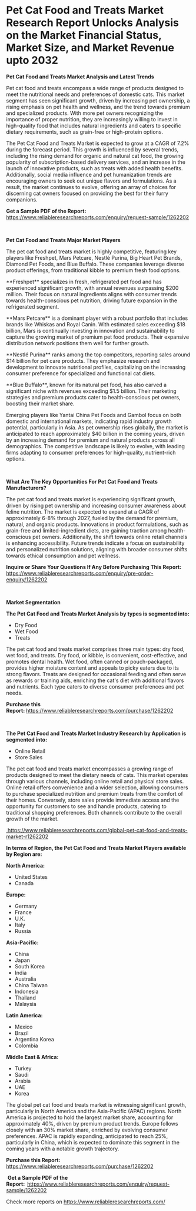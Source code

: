 <p><h1>Pet Cat Food and Treats Market Research Report Unlocks Analysis on the Market Financial Status, Market Size, and Market Revenue upto 2032</h1></p><p><strong>Pet Cat Food and Treats Market Analysis and Latest Trends</strong></p>
<p><p>Pet cat food and treats encompass a wide range of products designed to meet the nutritional needs and preferences of domestic cats. This market segment has seen significant growth, driven by increasing pet ownership, a rising emphasis on pet health and wellness, and the trend towards premium and specialized products. With more pet owners recognizing the importance of proper nutrition, they are increasingly willing to invest in high-quality food that includes natural ingredients and caters to specific dietary requirements, such as grain-free or high-protein options.</p><p>The Pet Cat Food and Treats Market is expected to grow at a CAGR of 7.2% during the forecast period. This growth is influenced by several trends, including the rising demand for organic and natural cat food, the growing popularity of subscription-based delivery services, and an increase in the launch of innovative products, such as treats with added health benefits. Additionally, social media influence and pet humanization trends are encouraging owners to seek out unique flavors and formulations. As a result, the market continues to evolve, offering an array of choices for discerning cat owners focused on providing the best for their furry companions.</p></p>
<p><strong>Get a Sample PDF of the Report:&nbsp;</strong> <a href="https://www.reliableresearchreports.com/enquiry/request-sample/1262202?utm_campaign=2201&utm_medium=2&utm_source=Github&utm_content=ia&utm_term=09022025&utm_id=pet-cat-food-and-treats">https://www.reliableresearchreports.com/enquiry/request-sample/1262202</a></p>
<p>&nbsp;</p>
<p><strong>Pet Cat Food and Treats Major Market Players</strong></p>
<p><p>The pet cat food and treats market is highly competitive, featuring key players like Freshpet, Mars Petcare, Nestlé Purina, Big Heart Pet Brands, Diamond Pet Foods, and Blue Buffalo. These companies leverage diverse product offerings, from traditional kibble to premium fresh food options.</p><p>**Freshpet** specializes in fresh, refrigerated pet food and has experienced significant growth, with annual revenues surpassing $200 million. Their focus on natural ingredients aligns with consumer trends towards health-conscious pet nutrition, driving future expansion in the refrigerated segment.</p><p>**Mars Petcare** is a dominant player with a robust portfolio that includes brands like Whiskas and Royal Canin. With estimated sales exceeding $18 billion, Mars is continually investing in innovation and sustainability to capture the growing market of premium pet food products. Their expansive distribution network positions them well for further growth.</p><p>**Nestlé Purina** ranks among the top competitors, reporting sales around $14 billion for pet care products. They emphasize research and development to innovate nutritional profiles, capitalizing on the increasing consumer preference for specialized and functional cat diets.</p><p>**Blue Buffalo**, known for its natural pet food, has also carved a significant niche with revenues exceeding $1.5 billion. Their marketing strategies and premium products cater to health-conscious pet owners, boosting their market share.</p><p>Emerging players like Yantai China Pet Foods and Gambol focus on both domestic and international markets, indicating rapid industry growth potential, particularly in Asia. As pet ownership rises globally, the market is anticipated to reach approximately $40 billion in the coming years, driven by an increasing demand for premium and natural products across all demographics. The competitive landscape is likely to evolve, with leading firms adapting to consumer preferences for high-quality, nutrient-rich options.</p></p>
<p>&nbsp;</p>
<p><strong>What Are The Key Opportunities For Pet Cat Food and Treats Manufacturers?</strong></p>
<p><p>The pet cat food and treats market is experiencing significant growth, driven by rising pet ownership and increasing consumer awareness about feline nutrition. The market is expected to expand at a CAGR of approximately 6-8% through 2027, fueled by the demand for premium, natural, and organic products. Innovations in product formulations, such as grain-free and limited-ingredient diets, are gaining traction among health-conscious pet owners. Additionally, the shift towards online retail channels is enhancing accessibility. Future trends indicate a focus on sustainability and personalized nutrition solutions, aligning with broader consumer shifts towards ethical consumption and pet wellness.</p></p>
<p><strong>Inquire or Share Your Questions If Any Before Purchasing This Report:</strong> <a href="https://www.reliableresearchreports.com/enquiry/pre-order-enquiry/1262202?utm_campaign=2201&utm_medium=2&utm_source=Github&utm_content=ia&utm_term=09022025&utm_id=pet-cat-food-and-treats">https://www.reliableresearchreports.com/enquiry/pre-order-enquiry/1262202</a></p>
<p>&nbsp;</p>
<p><strong>Market Segmentation</strong></p>
<p><strong>The Pet Cat Food and Treats Market Analysis by types is segmented into:</strong></p>
<p><ul><li>Dry Food</li><li>Wet Food</li><li>Treats</li></ul></p>
<p><p>The pet cat food and treats market comprises three main types: dry food, wet food, and treats. Dry food, or kibble, is convenient, cost-effective, and promotes dental health. Wet food, often canned or pouch-packaged, provides higher moisture content and appeals to picky eaters due to its strong flavors. Treats are designed for occasional feeding and often serve as rewards or training aids, enriching the cat's diet with additional flavors and nutrients. Each type caters to diverse consumer preferences and pet needs.</p></p>
<p><strong>Purchase this Report:&nbsp;</strong><a href="https://www.reliableresearchreports.com/purchase/1262202?utm_campaign=2201&utm_medium=2&utm_source=Github&utm_content=ia&utm_term=09022025&utm_id=pet-cat-food-and-treats">https://www.reliableresearchreports.com/purchase/1262202</a></p>
<p>&nbsp;</p>
<p><strong>The Pet Cat Food and Treats Market Industry Research by Application is segmented into:</strong></p>
<p><ul><li>Online Retail</li><li>Store Sales</li></ul></p>
<p><p>The pet cat food and treats market encompasses a growing range of products designed to meet the dietary needs of cats. This market operates through various channels, including online retail and physical store sales. Online retail offers convenience and a wider selection, allowing consumers to purchase specialized nutrition and premium treats from the comfort of their homes. Conversely, store sales provide immediate access and the opportunity for customers to see and handle products, catering to traditional shopping preferences. Both channels contribute to the overall growth of the market.</p></p>
<p><a href="https://www.reliableresearchreports.com/global-pet-cat-food-and-treats-market-r1262202?utm_campaign=2201&utm_medium=2&utm_source=Github&utm_content=ia&utm_term=09022025&utm_id=pet-cat-food-and-treats">&nbsp;https://www.reliableresearchreports.com/global-pet-cat-food-and-treats-market-r1262202</a></p>
<p><strong>In terms of Region, the Pet Cat Food and Treats Market Players available by Region are:</strong></p>
<p>
    <p> <strong> North America: </strong>
        <ul>
            <li>United States</li>
            <li>Canada</li>
        </ul>
        </p> 
    <p> <strong> Europe: </strong>
        <ul>
            <li>Germany</li>
            <li>France</li>
            <li>U.K.</li>
            <li>Italy</li>
            <li>Russia</li>
        </ul>
        </p> 
    <p> <strong> Asia-Pacific: </strong>
        <ul>
            <li>China</li>
            <li>Japan</li>
            <li>South Korea</li>
            <li>India</li>
            <li>Australia</li>
            <li>China Taiwan</li>
            <li>Indonesia</li>
            <li>Thailand</li>
            <li>Malaysia</li>
        </ul>
        </p> 
    <p> <strong> Latin America: </strong>
        <ul>
            <li>Mexico</li>
            <li>Brazil</li>
            <li>Argentina Korea</li>
            <li>Colombia</li>
        </ul>
        </p> 
    <p> <strong> Middle East & Africa: </strong>
        <ul>
            <li>Turkey</li>
            <li>Saudi</li>
            <li>Arabia</li>
            <li>UAE</li>
            <li>Korea</li>
        </ul>
    </p>
    </p>
<p><p>The global pet cat food and treats market is witnessing significant growth, particularly in North America and the Asia-Pacific (APAC) regions. North America is projected to hold the largest market share, accounting for approximately 40%, driven by premium product trends. Europe follows closely with an 30% market share, enriched by evolving consumer preferences. APAC is rapidly expanding, anticipated to reach 25%, particularly in China, which is expected to dominate this segment in the coming years with a notable growth trajectory.</p></p>
<p><strong>Purchase this Report: </strong><a href="https://www.reliableresearchreports.com/purchase/1262202?utm_campaign=2201&utm_medium=2&utm_source=Github&utm_content=ia&utm_term=09022025&utm_id=pet-cat-food-and-treats">https://www.reliableresearchreports.com/purchase/1262202</a></p>
<p>&nbsp;<strong>Get a Sample PDF of the Report:&nbsp;&nbsp;</strong><a href="https://www.reliableresearchreports.com/enquiry/request-sample/1262202?utm_campaign=2201&utm_medium=2&utm_source=Github&utm_content=ia&utm_term=09022025&utm_id=pet-cat-food-and-treats">https://www.reliableresearchreports.com/enquiry/request-sample/1262202</a></p>
<p><strong></strong></p>
<p>Check more reports on <a href="https://www.reliableresearchreports.com/?utm_campaign=2201&utm_medium=2&utm_source=Github&utm_content=ia&utm_term=09022025&utm_id=pet-cat-food-and-treats">https://www.reliableresearchreports.com/</a></p>